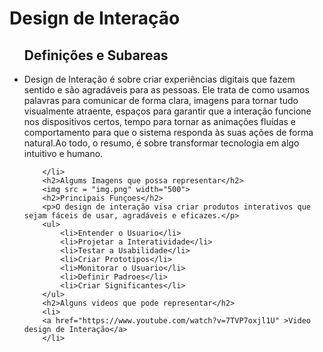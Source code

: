 <!DOCTYPE html>
<html lang="pt">
<head>
    <meta charset="UTF-8">
    <meta name="viewport" content="width=device-width, initial-scale=1.0">
    <title>Design de Interação</title>
</head>
<body>
    <h1>Design de Interação</h1>
    <ul>
    <h2>Definições e Subareas </h2>
    </ul>
    <ul>
        <li>Design de Interação é sobre criar experiências digitais que fazem sentido e são agradáveis para as pessoas. Ele trata de como usamos palavras para comunicar de forma clara, imagens para tornar tudo visualmente atraente, espaços para garantir que a interação funcione nos dispositivos certos, tempo para tornar as animações fluídas e comportamento para que o sistema responda às suas ações de forma natural.Ao todo, o resumo, é sobre transformar tecnologia em algo intuitivo e humano.

        </li>
        <h2>Algums Imagens que possa representar</h2>
        <img src = "img.png" width="500">
        <h2>Principais Funçoes</h2>
        <p>O design de interação visa criar produtos interativos que sejam fáceis de usar, agradáveis e eficazes.</p>
        <ul>
            <li>Entender o Usuario</li>
            <li>Projetar a Interatividade</li>
            <li>Testar a Usabilidade</li>
            <li>Criar Prototipos</li>
            <li>Monitorar o Usuario</li>
            <li>Definir Padroes</li>
            <li>Criar Significantes</li>
        </ul>
        <h2>Alguns videos que pode representar</h2>
        <li>
        <a href="https://www.youtube.com/watch?v=7TVP7oxjl1U" >Video design de Interação</a>
        </li>
        
